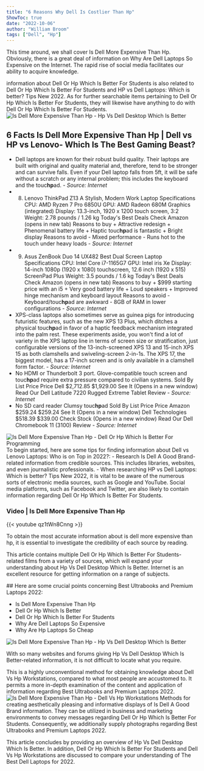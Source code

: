 ```yaml
---
title: "6 Reasons Why Dell Is Costlier Than Hp"
ShowToc: true 
date: "2022-10-06"
author: "William Broom" 
tags: ["Dell", "Hp"]
---
```


	
This time around, we shall cover Is Dell More Expensive Than Hp. Obviously, there is a great deal of information on Why Are Dell Laptops So Expensive on the Internet. The rapid rise of social media facilitates our ability to acquire knowledge.

information about Dell Or Hp Which Is Better For Students is also related to Dell Or Hp Which Is Better For Students and HP vs Dell Laptops: Which is better? Tips New 2022. As for further searchable items pertaining to Dell Or Hp Which Is Better For Students, they will likewise have anything to do with Dell Or Hp Which Is Better For Students.
<img loading="lazy" src="https://s1.cdn.autoevolution.com/images/gallery/VOLKSWAGENGolfRCabrio-4764_1.jpg" onerror="this.onerror=null;this.src='https://blogger.googleusercontent.com/img/a/AVvXsEhe7F7TRXHtjiKvHb5vS7DmnxvpHiDyoYyYvm1nHB3Qp2_w3BnM6A2eq4v7FYxCC9bfZt3a9vIMtAYEKUiaDQbHMg-ViyGmRIj39MLp0bGFfgfYw1Dc9q_H-T0wiTm3l0Uq42dETrN9eC8aGJ9_IORZsxST1AcLR7np1koOfcc7tnHa4S8Mwz_xD9d0=s16000';" alt="Is Dell More Expensive Than Hp - Hp Vs Dell Desktop Which Is Better" >

## 6 Facts Is Dell More Expensive Than Hp | Dell vs HP vs Lenovo- Which Is The Best Gaming Beast?
-   Dell laptops are known for their robust build quality. Their laptops are built with original and quality material and, therefore, tend to be stronger and can survive falls. Even if your Dell laptop falls from 5ft, it will be safe without a scratch or any internal problem; this includes the keyboard and the touc**hp**ad. - <cite>Source: Internet</cite>
-   8. Lenovo ThinkPad Z13 A Stylish, Modern Work Laptop Specifications CPU: AMD Ryzen 7 Pro 6850U GPU: AMD Radeon 680M Graphics (integrated) Display: 13.3-inch, 1920 x 1200 touch screen, 3:2 Weight: 2.78 pounds / 1.26 kg Today's Best Deals Check Amazon (opens in new tab) Reasons to buy + Attractive redesign + Phenomenal battery life + Haptic touc**hp**ad is fantastic + Bright display Reasons to avoid - Mixed performance - Runs hot to the touch under heavy loads - <cite>Source: Internet</cite>
-   9. Asus ZenBook Duo 14 UX482 Best Dual Screen Laptop Specifications CPU: Intel Core i7-1165G7 GPU: Intel iris Xe Display: 14-inch 1080p (1920 x 1080) touchscreen, 12.6 inch (1920 x 515) ScreenPad Plus Weight: 3.5 pounds / 1.6 kg Today's Best Deals Check Amazon (opens in new tab) Reasons to buy + $999 starting price with an i5 + Very good battery life + Loud speakers + Improved hinge mechanism and keyboard layout Reasons to avoid - Keyboard/touc**hp**ad are awkward - 8GB of RAM in lower configurations - <cite>Source: Internet</cite>
-   XPS-class laptops also sometimes serve as guinea pigs for introducing futuristic features, such as the new XPS 13 Plus, which ditches a physical touc**hp**ad in favor of a haptic feedback mechanism integrated into the palm rest. These experiments aside, you won't find a lot of variety in the XPS laptop line in terms of screen size or stratification, just configurable versions of the 13-inch-screened XPS 13 and 15-inch XPS 15 as both clamshells and swiveling-screen 2-in-1s. The XPS 17, the biggest model, has a 17-inch screen and is only available in a clamshell form factor. - <cite>Source: Internet</cite>
-   No HDMI or Thunderbolt 3 port. Glove-compatible touch screen and touc**hp**ad require extra pressure compared to civilian systems. Sold By List Price Price Dell $2,712.85 $1,929.00 See It (Opens in a new window) Read Our Dell Latitude 7220 Rugged Extreme Tablet Review - <cite>Source: Internet</cite>
-   No SD card reader Clumsy touc**hp**ad Sold By List Price Price Amazon $259.24 $259.24 See It (Opens in a new window) Dell Technologies $518.39 $339.00 Check Stock (Opens in a new window) Read Our Dell Chromebook 11 (3100) Review - <cite>Source: Internet</cite>


<img loading="lazy" src="https://s1.cdn.autoevolution.com/images/gallery/VOLKSWAGENGolfRCabrio-4764_2.jpg" onerror="this.onerror=null;this.src='https://blogger.googleusercontent.com/img/a/AVvXsEhe7F7TRXHtjiKvHb5vS7DmnxvpHiDyoYyYvm1nHB3Qp2_w3BnM6A2eq4v7FYxCC9bfZt3a9vIMtAYEKUiaDQbHMg-ViyGmRIj39MLp0bGFfgfYw1Dc9q_H-T0wiTm3l0Uq42dETrN9eC8aGJ9_IORZsxST1AcLR7np1koOfcc7tnHa4S8Mwz_xD9d0=s16000';" alt="Is Dell More Expensive Than Hp - Dell Or Hp Which Is Better For Programming" >
To begin started, here are some tips for finding information about Dell vs Lenovo Laptops: Who is on Top in 2022?:
- Research Is Dell A Good Brand-related information from credible sources. This includes libraries, websites, and even journalistic professionals.
- When researching HP vs Dell Laptops: Which is better? Tips New 2022, it is vital to be aware of the numerous sorts of electronic media sources, such as Google and YouTube. Social media platforms, such as Facebook and Twitter, are also likely to contain information regarding Dell Or Hp Which Is Better For Students.

### Video | Is Dell More Expensive Than Hp
{{< youtube qz1tWn8Cnng >}} 

To obtain the most accurate information about is dell more expensive than hp, it is essential to investigate the credibility of each source by reading.

This article contains multiple Dell Or Hp Which Is Better For Students-related films from a variety of sources, which will expand your understanding about Hp Vs Dell Desktop Which Is Better. Internet is an excellent resource for getting information on a range of subjects.
<script async="async" data-cfasync="false" src="//normallydemandedalter.com/fe63df3c5408708b15d8dc3d9b206b31/invoke.js"></script>
<div id="container-fe63df3c5408708b15d8dc3d9b206b31"></div>
## Here are some crucial points concerning Best Ultrabooks and Premium Laptops 2022:

- Is Dell More Expensive Than Hp
- Dell Or Hp Which Is Better
- Dell Or Hp Which Is Better For Students
- Why Are Dell Laptops So Expensive
- Why Are Hp Laptops So Cheap

 <img loading="lazy" src="https://foreignpolicyi.org/wp-content/uploads/2018/10/Ferrari-599-GTB-Fiorano-Michael-Jordan-870x580.jpg" onerror="this.onerror=null;this.src='https://blogger.googleusercontent.com/img/a/AVvXsEhe7F7TRXHtjiKvHb5vS7DmnxvpHiDyoYyYvm1nHB3Qp2_w3BnM6A2eq4v7FYxCC9bfZt3a9vIMtAYEKUiaDQbHMg-ViyGmRIj39MLp0bGFfgfYw1Dc9q_H-T0wiTm3l0Uq42dETrN9eC8aGJ9_IORZsxST1AcLR7np1koOfcc7tnHa4S8Mwz_xD9d0=s16000';" alt="Is Dell More Expensive Than Hp - Hp Vs Dell Desktop Which Is Better" >

With so many websites and forums giving Hp Vs Dell Desktop Which Is Better-related information, it is not difficult to locate what you require.

This is a highly unconventional method for obtaining knowledge about Dell Vs Hp Workstations, compared to what most people are accustomed to. It permits a more in-depth examination of the content and application of information regarding Best Ultrabooks and Premium Laptops 2022.
<img loading="lazy" src="https://img.xcitefun.net/users/2011/10/266943,xcitefun-desert-algeria-32.jpg" onerror="this.onerror=null;this.src='https://blogger.googleusercontent.com/img/a/AVvXsEhe7F7TRXHtjiKvHb5vS7DmnxvpHiDyoYyYvm1nHB3Qp2_w3BnM6A2eq4v7FYxCC9bfZt3a9vIMtAYEKUiaDQbHMg-ViyGmRIj39MLp0bGFfgfYw1Dc9q_H-T0wiTm3l0Uq42dETrN9eC8aGJ9_IORZsxST1AcLR7np1koOfcc7tnHa4S8Mwz_xD9d0=s16000';" alt="Is Dell More Expensive Than Hp - Dell Vs Hp Workstations" >
Methods for creating aesthetically pleasing and informative displays of Is Dell A Good Brand information. They can be utilized in business and marketing environments to convey messages regarding Dell Or Hp Which Is Better For Students. Consequently, we additionally supply photographs regarding Best Ultrabooks and Premium Laptops 2022.

This article concludes by providing an overview of Hp Vs Dell Desktop Which Is Better. In addition, Dell Or Hp Which Is Better For Students and Dell Vs Hp Workstations are discussed to compare your understanding of The Best Dell Laptops for 2022.
	
	

